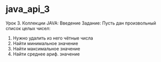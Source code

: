 # java_api_3
Урок 3. Коллекции JAVA: Введение 
Задание:
Пусть дан произвольный список целых чисел:
1) Нужно удалить из него чётные числа
2) Найти минимальное значение
3) Найти максимальное значение
4) Найти среднее ариф. значение
